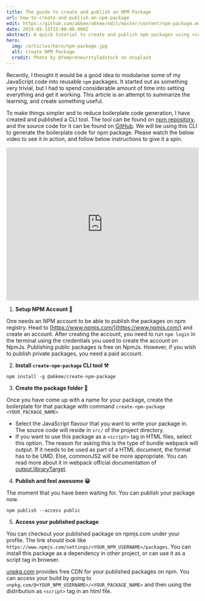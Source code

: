 ```yaml
---
title: The guide to create and publish an NPM Package
url: how-to-create-and-publish-an-npm-package
edit: https://github.com/a6kme/a6kme/edit/master/content/npm-package.md
date: 2019-05-15T15:00:00.000Z
abstract: A quick tutorial to create and publish npm packages using <code>@a6kme/create-npm-package</code> CLI
hero:
  img: /articles/hero/npm-package.jpg
  alt: Create NPM Package
  credit: Photo by @fempreneurstyledstock on Unsplash
---
```

Recently, I thought it would be a good idea to modularise some of my JavaScript code into reusable `npm` packages. It started out as something very trivial, but I had to spend considerable amount of time into setting everything and get it working. This article is an attempt to summarize the learning, and create something useful.

To make things simpler and to reduce boilerplate code generation, I have created and published a CLI tool. The tool can be found on [npm repository](https://www.npmjs.com/package/@a6kme/create-npm-package), and the source code for it can be found on [GitHub](https://github.com/a6kme/create-npm-package). We will be using this CLI to generate the boilerplate code for npm package. Please watch the below video to see it in action, and follow below instructions to give it a spin. 

<iframe width="100%" height="400" src="https://www.youtube.com/embed/QtPhERfqmxY" frameborder="0" allow="accelerometer; autoplay; encrypted-media; gyroscope; picture-in-picture" allowfullscreen></iframe>

1) **Setup NPM Account 🔑**

One needs an NPM account to be able to publish the packages on npm registry. Head to [https://www.npmjs.com/](https://www.npmjs.com/) and create an account. After creating the account, you need to run `npm login` in the terminal using the credentials you used to create the account on NpmJs. Publishing public packages is free on NpmJs. However, if you wish to publish private packages, you need a paid account.

2) **Install `create-npm-package` CLI tool ⚒️**

`npm install -g @a6kme/create-npm-package`

3) **Create the package folder 📁**

Once you have come up with a name for your package, create the boilerplate for that package with command `create-npm-package <YOUR_PACKAGE_NAME>`

- Select the JavaScript flavour that you want to write your package in. The source code will reside in `src/` of the project directory.
- If you want to use this package as a `<script>` tag in HTML files, select this option. The reason for asking this is the type of bundle webpack will output. If it needs to be used as part of a HTML document, the format has to be UMD. Else, commonJS2 will be more appropriate. You can read more about it in webpack official documentation of [output.libraryTarget](https://webpack.js.org/configuration/output#outputlibrarytarget).

4) **Publish and feel awesome 😀**

The moment that you have been waiting for. You can publish your package now. 
```
npm publish --access public
```

5) **Access your published package**

You can checkout your published package on npmjs.com under your profile. The link should look like `https://www.npmjs.com/settings/<YOUR_NPM_USERNAME>/packages`. You can install this package as a dependency in other project, or can use it as a script tag in browser. 

[unpkg.com](https://unpkg.com) provides free CDN for your published packages on npm. You can access your build by going to `unpkg.com/@<YOUR_NPM_USERNAME>/<YOUR_PACKAGE_NAME>` and then using the distribution as `<script>` tag in an html file.